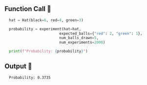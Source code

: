 ## Function Call 🌟
```py
  hat = Hat(black=6, red=4, green=3)

  probability = experiment(hat=hat,
                         expected_balls={"red": 2, "green": 1},
                         num_balls_drawn=5,
                         num_experiments=2000)

  print(f"Probability: {probability}")
```

## Output 📝
```sh
  Probability: 0.3735
```
